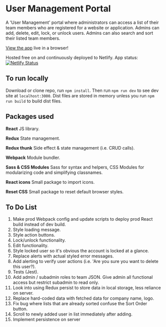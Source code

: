 # User Management Portal
A 'User Management' portal where administrators can access a list of their team members who are registered for a website or application. Admins can add, delete, edit, lock, or unlock users. Admins can also search and sort their listed team members.

[View the app](https://immersedusermanagement.netlify.app/) live in a browser!

Hosted free on and continuously deployed to Netlify. App status: [![Netlify Status](https://api.netlify.com/api/v1/badges/bca008e3-e0c3-4262-b7ad-bcb4420381a4/deploy-status)](https://app.netlify.com/sites/immersedusermanagement/deploys)

## To run locally
Download or clone repo, run ```npm install```. Then run ```npm run dev``` to see dev site at ```localhost:3000```. Dist files are stored in memory unless you run ```npm run build``` to build dist files.

## Packages used
**React**
JS library.

**Redux**
State management.

**Redux thunk**
Side effect & state management (i.e. CRUD calls).

**Webpack**
Module bundler.

**Sass & CSS Modules**
Sass for syntax and helpers, CSS Modules for modularizing code and simplifying classnames.

**React icons**
Small package to import icons.

**Reset CSS**
Small package to reset default browser styles.

## To Do List
1. Make prod Webpack config and update scripts to deploy prod React build instead of dev build.
2. Style loading message.
3. Style action buttons.
4. Lock/unlock functionality.
5. Edit functionality.
6. Style locked user so it's obvious the account is locked at a glance.
7. Replace alerts with actual styled error messages.
8. Add alerting to verify user actions (i.e. 'Are you sure you want to delete this user?).
9. Tests (Jest).
10. Add admin / subadmin roles to team JSON. Give admin all functional access but restrict subadmin to read only.
11. Look into using Redux persist to store data in local storage, less reliance on server.
12. Replace hard-coded data with fetched data for company name, logo.
13. Fix bug where lists that are already sorted confuse the Sort Order button.
14. Scroll to newly added user in list immediately after adding.
15. Implement persistence on server
